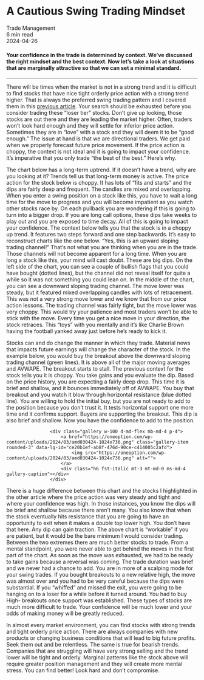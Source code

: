 
<div class="bg-secondary">
<h1 class="py-5 ms-3 ms-md-4 my-0">A Cautious Swing Trading Mindset</h1>
</div>
<div class="d-flex align-items-center flex-wrap text-muted ps-3 ps-md-4 py-3 border-top border-bottom">
<div class="border-end pe-3 me-3">
<span class="badge bg-faded-primary text-primary">
Trade Management </span>
</div>
<div class="fs-sm pe-3 border-end me-3">6 min read</div>
<div class="fs-sm">
2024-04-26 </div>
</div>
<section class="px-3 px-md-4 py-4">
<h4 class="wp-block-heading">Your confidence in the trade is determined by context. We’ve discussed the right mindset and the best context. Now let’s take a look at situations that are marginally attractive so that we can set a minimal standard.</h4>
<hr class="wp-block-separator has-alpha-channel-opacity">
<p>There will be times when the market is not in a strong trend and it is difficult to find stocks that have nice tight orderly price action with a strong trend higher. That is always the preferred swing trading pattern and I covered them in this <a href="https://oneoption.com/the-system/trade-management/the-right-swing-trading-mindset/">previous article</a>. Your search should be exhausted before you consider trading these “loser tier” stocks. Don’t give up looking, those stocks are out there and they are leading the market higher. Often, traders won’t look hard enough and they will settle for inferior price action. Sometimes they are in “love” with a stock and they will deem it to be “good enough.” The issue at hand is that we are directional traders. We get paid when we properly forecast future price movement. If the price action is choppy, the context is not ideal and it is going to impact your confidence. It’s imperative that you only trade “the best of the best.” Here’s why.</p>
<p>The chart below has a long-term uptrend. If it doesn’t have a trend, why are you looking at it? Trends tell us that long-term money is active. The price action for the stock below is choppy. It has lots of “fits and starts” and the dips are fairly deep and frequent. The candles are mixed and overlapping. When you enter a swing position on a stock like this, you have to wait a long time for the move to progress and you will become impatient as you watch other stocks race by. On each pullback you are wondering if this is going to turn into a bigger drop. If you are long call options, these dips take weeks to play out and you are exposed to time decay. All of this is going to impact your confidence. The context below tells you that the stock is in a choppy up trend. It features two steps forward and one step backwards. It’s easy to reconstruct charts like the one below. “Yes, this is an upward sloping trading channel!” That’s not what you are thinking when you are in the trade. Those channels will not become apparent for a long time. When you are long a stock like this, your mind will cast doubt. These are big dips. On the left side of the chart, you can see a couple of bullish flags that you could have bought (dotted lines), but the channel did not reveal itself for quite a while so it was not something you could lean on. In the middle of the chart, you can see a downward sloping trading channel. The move lower was steady, but it featured mixed overlapping candles with lots of retracement. This was not a very strong move lower and we know that from our price action lessons. The trading channel was fairly tight, but the move lower was very choppy. This would try your patience and most traders won’t be able to stick with the move. Every time you get a nice move in your direction, the stock retraces. This “toys” with you mentally and it’s like Charlie Brown having the football yanked away just before he’s ready to kick it. </p>
<p>Stocks can and do change the manner in which they trade. Material news that impacts future earnings will change the character of the stock. In the example below, you would buy the breakout above the downward sloping trading channel (green lines). It is above all of the major moving averages and AVWAPE. The breakout starts to stall. The previous context for the stock tells you it is choppy. You take gains and you evaluate the dip. Based on the price history, you are expecting a fairly deep drop. This time it is brief and shallow, and it bounces immediately off of AVWAPE. You buy that breakout and you watch it blow through horizontal resistance (blue dotted line). You are willing to hold the initial buy, but you are not ready to add to the position because you don’t trust it. It tests horizontal support one more time and it confirms support. Buyers are supporting the breakout. This dip is also brief and shallow. Now you have the confidence to add to the position.</p>

                    <div class="gallery w-100 d-md-flex mb-md-4 p-4">
                        <a href="https://oneoption.com/wp-content/uploads/2024/03/amd030424-1024x736.png" class="gallery-item rounded-3" data-lg-id="ce20b1ef-ab8f-476d-90ce-c414005c2afd">
                            <img src="https://oneoption.com/wp-content/uploads/2024/03/amd030424-1024x736.png" alt="">
                        </a>
                        <div class="h6 fst-italic mt-3 mt-md-0 ms-md-4 gallery-caption"></div>
                    </div>
                
<p>There is a huge difference between this chart and the stocks I highlighted in the other article where the price action was very steady and tight and where your confidence was high. In those instances, you know the dips will be brief and shallow because there aren’t many. You also know that when the stock eventually hits resistance that you are going to have an opportunity to exit when it makes a double top lower high. You don’t have that here. Any dip can gain traction. The above chart is “workable” if you are patient, but it would be the bare minimum I would consider trading. Between the two extremes there are much better stocks to trade. From a mental standpoint, you were never able to get behind the moves in the first part of the chart. As soon as the move was exhausted, we had to be ready to take gains because a reversal was coming. The trade duration was brief and we never had a chance to add. You are in more of a scalping mode for your swing trades. If you bought breakouts to a new relative high, the move was almost over and you had to be very careful because the dips were substantial. If you “whiffed” and missed the exit, you were going to be hanging on to a loser for a while before it turned around. You had to buy High- breakouts once support was established. These types of stocks are much more difficult to trade. Your confidence will be much lower and your odds of making money will be greatly reduced. </p>
<p>In almost every market environment, you can find stocks with strong trends and tight orderly price action. There are always companies with new products or changing business conditions that will lead to big future profits. Seek them out and be relentless. The same is true for bearish trends. Companies that are struggling will have very strong selling and the trend lower will be tight and orderly. Marginal patterns like the stock above will require greater position management and they will create more mental stress. You can find better! Look hard and don’t compromise.</p>
</section>
